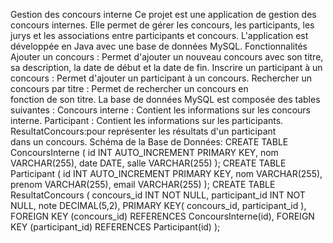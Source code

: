 Gestion des concours interne
Ce projet est une application de gestion des concours internes. Elle permet de gérer les concours, les participants, les jurys et les associations entre participants et concours. L'application est développée en Java avec une base de données MySQL.
Fonctionnalités
Ajouter un concours : Permet d'ajouter un nouveau concours avec son titre, sa description, la date de début et la date de fin.
Inscrire un participant à un concours : Permet d'ajouter un participant à un concours.
Rechercher un concours par titre : Permet de rechercher un concours en fonction de son titre.
La base de données MySQL est composée des tables suivantes :
Concours interne : Contient les informations sur les concours interne.
Participant : Contient les informations sur les participants.
ResultatConcours:pour représenter les résultats d'un participant dans un concours.
Schéma de la Base de Données:
CREATE TABLE ConcoursInterne (
    id INT AUTO_INCREMENT PRIMARY KEY,
    nom VARCHAR(255),
    date DATE,
    salle VARCHAR(255)
);
CREATE TABLE Participant (
    id INT AUTO_INCREMENT PRIMARY KEY,
    nom VARCHAR(255),
    prenom VARCHAR(255),
    email VARCHAR(255)
);
CREATE TABLE ResultatConcours (
    concours_id INT NOT NULL,
    participant_id INT NOT NULL,
    note DECIMAL(5,2),
    PRIMARY KEY( concours_id,  participant_id ),
    FOREIGN KEY (concours_id) REFERENCES ConcoursInterne(id),
    FOREIGN KEY (participant_id) REFERENCES Participant(id)
);
